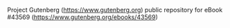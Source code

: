 Project Gutenberg (https://www.gutenberg.org) public repository for eBook #43569 (https://www.gutenberg.org/ebooks/43569)
